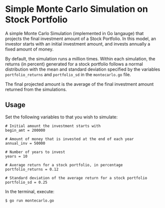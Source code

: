 # Simple Monte Carlo Simulation on Stock Portfolio

A simple Monte Carlo Simulation (implemented in Go langauge) that projects the final investment amount of a Stock Portfolio. In this model, an investor starts with an initial investment amount, and invests annually a fixed amount of money.

By default, the simulation runs a million times. Within each simulation, the returns (in percent) generated for a stock portfolio follows a normal distribution with the mean and standard deviation specified by the variables `portfolio_returns` and `portfolio_sd` in the `montecarlo.go` file.

The final projected amount is the average of the final investment amount returned from the simulations.

## Usage

Set the following variables to that you wish to simulate:

```golang
# Initial amount the investment starts with
begin_amt = 200000

# Amount of money that is invested at the end of each year
annual_inv = 50000

# Number of years to invest
years = 10

# Average return for a stock portfolio, in percentage
portfolio_returns = 0.12

# Standard deviation of the average return for a stock portfolio
portfolio_sd = 0.25
```

In the terminal, execute:

    $ go run montecarlo.go


